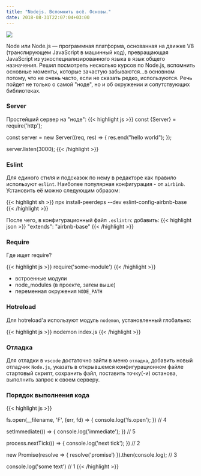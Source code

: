 ```yaml
---
title: "Nodejs. Вспомнить всё. Основы."
date: 2018-08-31T22:07:04+03:00
---
```


<img class="blog-pic" src="https://nodejs.org/static/images/logos/nodejs-new-pantone-black.png" />

Node или Node.js — программная платформа, основанная на движке V8 (транслирующем JavaScript в машинный код), превращающая JavaScript из узкоспециализированного языка в язык общего назначения. Решил посмотреть несколько курсов по Node.js, вспомнить основные моменты, которые зачастую забываются...в основном потому, что не очень часто, если не сказать редко, используются. Речь пойдет не только о самой "ноде", но и об окружении и сопутствующих библиотеках.
<!--more-->

### Server
Простейший сервер на "ноде":
{{< highlight js >}}
const {Server} = require('http');

const server = new Server((req, res) => {
  res.end("hello world");
});

server.listen(3000);
{{< /highlight >}}


### Eslint
Для единого стиля и подсказок по нему в редакторе как правило используют `eslint`. Наиболее популярная конфигурация - от `airbinb`. Установить её можно следующим образом:

{{< highlight sh >}}
npx install-peerdeps --dev eslint-config-airbnb-base
{{< /highlight >}}

После чего, в конфигурационный файл `.eslintrc` добавить:
{{< highlight json >}}
"extends": "airbnb-base"
{{< /highlight >}}

### Require

Где ищет require?

{{< highlight js >}}
require('some-module')
{{< /highlight >}}

+ встроенные модули
+ node_modules (в проекте, затем выше)
+ переменная окружения `NODE_PATH`

### Hotreload

Для hotreload'а используют модуль `nodemon`, установленный глобально:

{{< highlight js >}}
nodemon index.js
{{< /highlight >}}

### Отладка

Для отладки в `vscode` достаточно зайти в меню `отладка`, добавить новый отладчик `Node.js`, указать в открывшемся конфигурационном файле стартовый скрипт, сохранить файл, поставить точку(-и) останова, выполнить запрос к своем серверу. 

### Порядок выполнения кода

{{< highlight js >}}

fs.open(__filename, 'F', (err, fd) => {
  console.log('fs.open');
}) // 4

setImmediate(() => {
  console.log('immediate');
}) // 5

process.nextTick(() => {
  console.log('next tick');
}) // 2

new Promise(resolve => {
  resolve('promise')
}).then(console.log); // 3

console.log('some text') // 1
{{< /highlight >}}